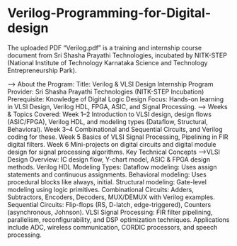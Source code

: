 # Verilog-Programming-for-Digital-design

The uploaded PDF “Verilog.pdf” is a training and internship course document from Sri Shasha Prayathi Technologies, incubated by NITK-STEP (National Institute of Technology Karnataka Science and Technology Entrepreneurship Park).

--> About the Program:
Title: Verilog & VLSI Design Internship Program
Provider: Sri Shasha Prayathi Technologies (NITK-STEP Incubation)
Prerequisite: Knowledge of Digital Logic Design
Focus: Hands-on learning in VLSI Design, Verilog HDL, FPGA, ASIC, and Signal Processing.
--> Weeks &	Topics Covered:
Week 1–2	Introduction to VLSI design, design flows (ASIC/FPGA), Verilog HDL, and modeling types (Dataflow, Structural, Behavioral).
Week 3–4	Combinational and Sequential Circuits, and Verilog coding for these.
Week 5	Basics of VLSI Signal Processing, Pipelining in FIR digital filters.
Week 6	Mini-projects on digital circuits and digital module design for signal processing algorithms.
Key Technical Concepts
-->VLSI Design Overview:
IC design flow, Y-chart model, ASIC & FPGA design methods.
Verilog HDL Modeling Types:
Dataflow modeling: Uses assign statements and continuous assignments.
Behavioral modeling: Uses procedural blocks like always, initial.
Structural modeling: Gate-level modeling using logic primitives.
Combinational Circuits:
Adders, Subtractors, Encoders, Decoders, MUX/DEMUX with Verilog examples.
Sequential Circuits:
Flip-flops (RS, D-latch, edge-triggered), Counters (asynchronous, Johnson).
VLSI Signal Processing:
FIR filter pipelining, parallelism, reconfigurability, and DSP optimization techniques.
Applications include ADC, wireless communication, CORDIC processors, and speech processing.
